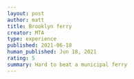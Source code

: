 ```yaml
---
layout: post
author: matt
title: Brooklyn ferry
creator: MTA
type: experience
published: 2021-06-18
human_published: Jun 18, 2021
rating: 5
summary: Hard to beat a municipal ferry
---
```

